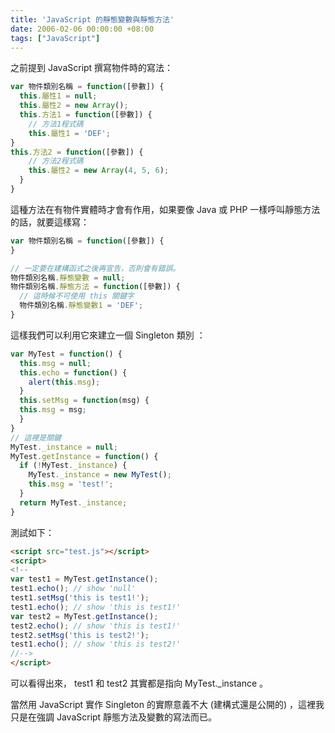 ```yaml
---
title: 'JavaScript 的靜態變數與靜態方法'
date: 2006-02-06 00:00:00 +08:00
tags: ["JavaScript"]
---
```


之前提到 JavaScript 撰寫物件時的寫法：

```js
var 物件類別名稱 = function([參數]) {
  this.屬性1 = null;
  this.屬性2 = new Array();
  this.方法1 = function([參數]) {
    // 方法1程式碼
    this.屬性1 = 'DEF';
}
this.方法2 = function([參數]) {
    // 方法2程式碼
    this.屬性2 = new Array(4, 5, 6);
  }
}

```

這種方法在有物件實體時才會有作用，如果要像 Java 或 PHP 一樣呼叫靜態方法的話，就要這樣寫：

<!-- more -->

```js
var 物件類別名稱 = function([參數]) {
}

// 一定要在建構函式之後再宣告，否則會有錯誤。
物件類別名稱.靜態變數 = null;
物件類別名稱.靜態方法 = function([參數]) {
  // 這時候不可使用 this 關鍵字
  物件類別名稱.靜態變數1 = 'DEF';
}

```

這樣我們可以利用它來建立一個 Singleton 類別  ：

```js
var MyTest = function() {
  this.msg = null;
  this.echo = function() {
    alert(this.msg);
  }
  this.setMsg = function(msg) {
  this.msg = msg;
  }
}
// 這裡是關鍵
MyTest._instance = null;
MyTest.getInstance = function() {
  if (!MyTest._instance) {
    MyTest._instance = new MyTest();
    this.msg = 'test!';
  }
  return MyTest._instance;
}

```

測試如下：

```html
<script src="test.js"></script>
<script>
<!--
var test1 = MyTest.getInstance();
test1.echo(); // show 'null'
test1.setMsg('this is test1!');
test1.echo(); // show 'this is test1!'
var test2 = MyTest.getInstance();
test2.echo(); // show 'this is test1!'
test2.setMsg('this is test2!');
test1.echo(); // show 'this is test2!'
//-->
</script>

```

可以看得出來， test1 和 test2 其實都是指向 MyTest._instance 。

當然用 JavaScript 實作 Singleton 的實際意義不大 (建構式還是公開的) ，這裡我只是在強調 JavaScript 靜態方法及變數的寫法而已。
